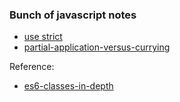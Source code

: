 ### Bunch of javascript notes

- [use strict](./strict_mode.md)
- [partial-application-versus-currying](./partial-application-verus-currying.md)

Reference:
- [es6-classes-in-depth](https://ponyfoo.com/articles/es6-classes-in-depth)
